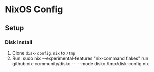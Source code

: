 # NixOS Config

## Setup

### Disk Install
1. Clone `disk-config.nix` to `/tmp`
2. Run: 
    sudo nix --experimental-features "nix-command flakes" run github:nix-community/disko -- --mode disko /tmp/disk-config.nix
